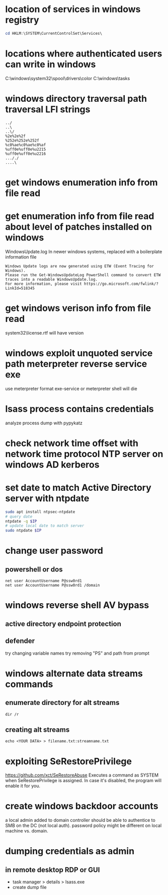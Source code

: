 # location of services in windows registry
```powershell
cd HKLM:\SYSTEM\CurrentControlSet\Services\
```

# locations where authenticated users can write in windows
C:\windows\system32\spool\drivers\color
C:\windows\tasks

# windows directory traversal path traversal LFI strings
```
../
..\
..\/
%2e%2e%2f
%252e%252e%252f
%c0%ae%c0%ae%c0%af
%uff0e%uff0e%u2215
%uff0e%uff0e%u2216
..././
....\
```

# get windows enumeration info from file read
# get enumeration info from file read about level of patches installed on windows
WindowsUpdate.log
In newer windows systems, replaced with a boilerplate information file
```
Windows Update logs are now generated using ETW (Event Tracing for Windows).
Please run the Get-WindowsUpdateLog PowerShell command to convert ETW traces into a readable WindowsUpdate.log.
For more information, please visit https://go.microsoft.com/fwlink/?LinkId=518345
```
# get windows verison info from file read
system32\license.rtf will have version

# windows exploit unquoted service path meterpreter reverse service exe
use meterpreter format exe-service or meterpreter shell will die

# lsass process contains credentials
analyze process dump with pypykatz

# check network time offset with network time protocol NTP server on windows AD kerberos
# set date to match Active Directory server with ntpdate
```bash
sudo apt install ntpsec-ntpdate
# query date
ntpdate -q $IP
# update local date to match server
sudo ntpdate $IP
```

# change user password
## powershell or dos
```
net user AccountUsername P@ssw0rd1
net user AccountUsername P@ssw0rd1 /domain
```

# windows reverse shell AV bypass
## active directory endpoint protection
## defender
try changing variable names
try removing "PS" and path from prompt

# windows alternate data streams commands
## enumerate directory for alt streams
```dos
dir /r
```

## creating alt streams
```
echo <YOUR DATA> > filename.txt:streamname.txt
```

# exploiting SeRestorePrivilege
https://github.com/xct/SeRestoreAbuse
Executes a command as SYSTEM when SeRestorePrivilege is assigned.
In case it's disabled, the program will enable it for you.

# create windows backdoor accounts
a local admin added to domain controller should be able to authentice to SMB on the DC (not local auth).
password policy might be different on local machine vs. domain.

# dumping credentials as admin

## in remote desktop RDP or GUI
- task manager > details > lsass.exe
- create dump file
